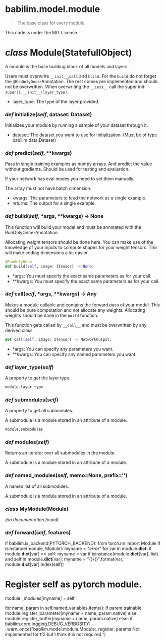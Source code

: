 # babilim.model.module

> The base class for every module.

This code is under the MIT License.

# *class* **Module**(StatefullObject)

A module is the base building block of all models and layers.

Users must overwrite `__init__`,`call` and `build`. For the `build` do not forget the `@RunOnlyOnce`-Annotation.
The rest comes pre implemented and should not be overwritten.
When overwriting the `__init__` call the super init: `super().__init__(layer_type)`.

* layer_type: The type of the layer provided.


### *def* **initialize**(*self*, dataset: Dataset)

Initializes your module by running a sample of your dataset through it.

* dataset: The dataset you want to use for initialization. (Must be of type babilim.data.Dataset)


### *def* **predict**(*self*, **kwargs)

Pass in single training examples as numpy arrays.
And predict the value without gradients.
Should be used for testing and evaluation.

If your network has eval modes you need to set them manually.

The array must not have batch dimension.

* kwargs: The parameters to feed the network as a single example.
* returns: The output for a single example.


### *def* **build**(*self*, *args, **kwargs) -> None

This function will build your model and must be annotated with the RunOnlyOnce-Annotation.

Allocating weight tensors should be done here.
You can make use of the knowledge of your inputs to compute shapes for your weight tensors.
This will make coding dimensions a lot easier.

```python
@RunOnlyOnce
def build(self, image: ITensor) -> None:
```

* *args: You must specify the exact same parameters as for your call.
* **kwargs: You must specify the exact same parameters as for your call.


### *def* **call**(*self*, *args, **kwargs) -> Any

Makes a module callable and contains the forward pass of your model.
This should be pure computation and not allocate any weights.
Allocating weights should be done in the `build` function.

This function gets called by `__call__` and must be overwritten by any derived class.

```python
def call(self, image: ITensor) -> NetworkOutput:
```

* *args: You can specify any parameters you want.
* **kwargs: You can specify any named parameters you want.


### *def* **layer_type**(*self*)

A property to get the layer type.

```python
module.layer_type
```


### *def* **submodules**(*self*)

A property to get all submodules.

A submodule is a module stored in an attribute of a module.

```python
module.submodules
```


### *def* **modules**(*self*)

Returns an iterator over all submodules in the module.

A submodule is a module stored in an attribute of a module.


### *def* **named_modules**(*self*, memo=None, prefix='')

A named list of all submodules.

A submodule is a module stored in an attribute of a module.


### *class* **MyModule**(Module)

*(no documentation found)*

### *def* **forward**(*self*, features)

if babilim.is_backend(PYTORCH_BACKEND):
from torch.nn import Module
if isinstance(module, Module):
myname = "_error_"
for var in module.__dict__:
if module.__dict__[var] == self:
myname = var
if isinstance(module.__dict__[var], list) and self in module.__dict__[var]:
myname = "{}/{}".format(var, module.__dict__[var].index(self))

# Register self as pytorch module.
module._modules[myname] = self

for name, param in self.named_variables.items():
if param.trainable:
module.register_parameter(myname + name, param.native)
else:
module.register_buffer(myname + name, param.native)
else:
if babilim.core.logging.DEBUG_VERBOSITY:
_warn_once("babilim.model.module.Module:_register_params Not implemented for tf2 but I think it is not required.")


